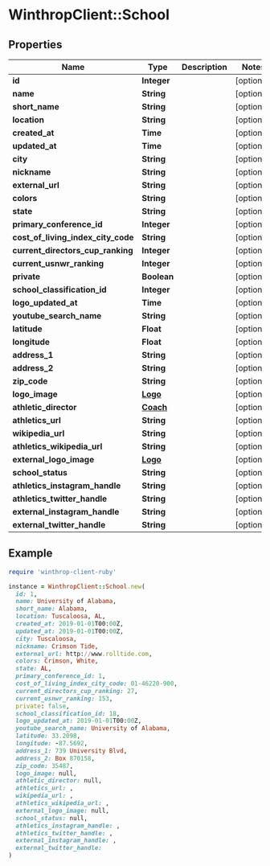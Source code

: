 # WinthropClient::School

## Properties

| Name | Type | Description | Notes |
| ---- | ---- | ----------- | ----- |
| **id** | **Integer** |  | [optional] |
| **name** | **String** |  | [optional] |
| **short_name** | **String** |  | [optional] |
| **location** | **String** |  | [optional] |
| **created_at** | **Time** |  | [optional] |
| **updated_at** | **Time** |  | [optional] |
| **city** | **String** |  | [optional] |
| **nickname** | **String** |  | [optional] |
| **external_url** | **String** |  | [optional] |
| **colors** | **String** |  | [optional] |
| **state** | **String** |  | [optional] |
| **primary_conference_id** | **Integer** |  | [optional] |
| **cost_of_living_index_city_code** | **String** |  | [optional] |
| **current_directors_cup_ranking** | **Integer** |  | [optional] |
| **current_usnwr_ranking** | **Integer** |  | [optional] |
| **private** | **Boolean** |  | [optional] |
| **school_classification_id** | **Integer** |  | [optional] |
| **logo_updated_at** | **Time** |  | [optional] |
| **youtube_search_name** | **String** |  | [optional] |
| **latitude** | **Float** |  | [optional] |
| **longitude** | **Float** |  | [optional] |
| **address_1** | **String** |  | [optional] |
| **address_2** | **String** |  | [optional] |
| **zip_code** | **String** |  | [optional] |
| **logo_image** | [**Logo**](Logo.md) |  | [optional] |
| **athletic_director** | [**Coach**](Coach.md) |  | [optional] |
| **athletics_url** | **String** |  | [optional] |
| **wikipedia_url** | **String** |  | [optional] |
| **athletics_wikipedia_url** | **String** |  | [optional] |
| **external_logo_image** | [**Logo**](Logo.md) |  | [optional] |
| **school_status** | **String** |  | [optional] |
| **athletics_instagram_handle** | **String** |  | [optional] |
| **athletics_twitter_handle** | **String** |  | [optional] |
| **external_instagram_handle** | **String** |  | [optional] |
| **external_twitter_handle** | **String** |  | [optional] |

## Example

```ruby
require 'winthrop-client-ruby'

instance = WinthropClient::School.new(
  id: 1,
  name: University of Alabama,
  short_name: Alabama,
  location: Tuscaloosa, AL,
  created_at: 2019-01-01T00:00Z,
  updated_at: 2019-01-01T00:00Z,
  city: Tuscaloosa,
  nickname: Crimson Tide,
  external_url: http://www.rolltide.com,
  colors: Crimson, White,
  state: AL,
  primary_conference_id: 1,
  cost_of_living_index_city_code: 01-46220-900,
  current_directors_cup_ranking: 27,
  current_usnwr_ranking: 153,
  private: false,
  school_classification_id: 18,
  logo_updated_at: 2019-01-01T00:00Z,
  youtube_search_name: University of Alabama,
  latitude: 33.2098,
  longitude: -87.5692,
  address_1: 739 University Blvd,
  address_2: Box 870158,
  zip_code: 35487,
  logo_image: null,
  athletic_director: null,
  athletics_url: ,
  wikipedia_url: ,
  athletics_wikipedia_url: ,
  external_logo_image: null,
  school_status: null,
  athletics_instagram_handle: ,
  athletics_twitter_handle: ,
  external_instagram_handle: ,
  external_twitter_handle: 
)
```

